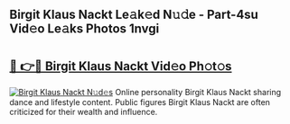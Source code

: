 ## Birgit Klaus Nackt Le𝚊k𝚎d N𝚞𝚍e - Part-4su Vid𝚎o Le𝚊ks Photos 1nvgi

# <h2><a href="http://fb1lnmx.evod.top/?m=Birgit+Klaus+Nackt">🔗 👉🔴 Birgit Klaus Nackt Vid𝚎o Ph𝚘t𝚘s</a></h2>

[![Birgit Klaus Nackt N𝚞d𝚎s](https://i.imgur.com/8V9OHl7.gif)](http://fb1lnmx.evod.top/?m=Birgit+Klaus+Nackt)
Online personality Birgit Klaus Nackt sharing dance and lifestyle content. Public figures Birgit Klaus Nackt are often criticized for their wealth and influence. 
